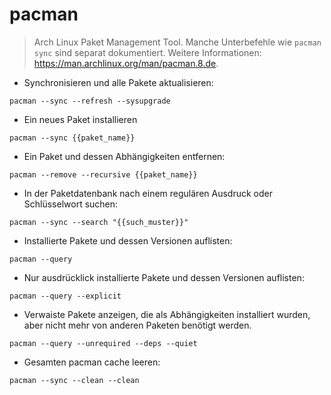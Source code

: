 # pacman

> Arch Linux Paket Management Tool.
> Manche Unterbefehle wie `pacman sync` sind separat dokumentiert.
> Weitere Informationen: <https://man.archlinux.org/man/pacman.8.de>.

- Synchronisieren und alle Pakete aktualisieren:

`pacman --sync --refresh --sysupgrade`

- Ein neues Paket installieren

`pacman --sync {{paket_name}}`

- Ein Paket und dessen Abhängigkeiten entfernen:

`pacman --remove --recursive {{paket_name}}`

- In der Paketdatenbank nach einem regulären Ausdruck oder Schlüsselwort suchen:

`pacman --sync --search "{{such_muster}}"`

- Installierte Pakete und dessen Versionen auflisten:

`pacman --query`

- Nur ausdrücklick installierte Pakete und dessen Versionen auflisten:

`pacman --query --explicit`

- Verwaiste Pakete anzeigen, die als Abhängigkeiten installiert wurden, aber nicht mehr von anderen Paketen benötigt werden.

`pacman --query --unrequired --deps --quiet`

- Gesamten pacman cache leeren:

`pacman --sync --clean --clean`
